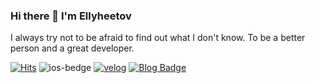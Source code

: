 ### Hi there 👋  I'm Ellyheetov

I always try not to be afraid to find out what I don't know. To be a better person and a great developer.


[![Hits](https://hits.seeyoufarm.com/api/count/incr/badge.svg?url=https%3A%2F%2Fgithub.com%2Fellyheetov&count_bg=%231F75D7&title_bg=%23555555&icon=&icon_color=%23E7E7E7&title=hits&edge_flat=false)](https://hits.seeyoufarm.com) ![ios-bedge](https://img.shields.io/badge/iOS-swift-orange) [![velog](https://img.shields.io/badge/-velog-grin)](https://velog.io/@ellyheetov) [![Blog Badge](https://img.shields.io/badge/-Blog-181717?logo=GitHub&logoColor=white&link=https://jjjoonngg.github.io/)](https://ellyheetov.github.io/treasure/) 
